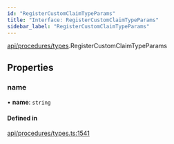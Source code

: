 ```yaml
---
id: "RegisterCustomClaimTypeParams"
title: "Interface: RegisterCustomClaimTypeParams"
sidebar_label: "RegisterCustomClaimTypeParams"
---
```


[api/procedures/types](../../../../../modules/API/Procedures/Types/Types.md).RegisterCustomClaimTypeParams

## Properties

### name

• **name**: `string`

#### Defined in

[api/procedures/types.ts:1541](https://github.com/PolymeshAssociation/polymesh-sdk/blob/654b99c8d/src/api/procedures/types.ts#L1541)
